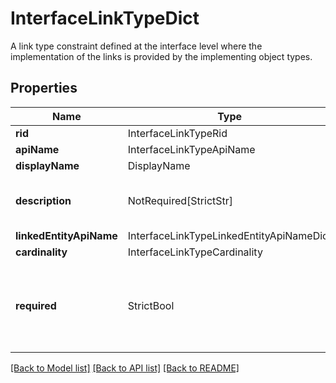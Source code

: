 # InterfaceLinkTypeDict

A link type constraint defined at the interface level where the implementation of the links is provided
by the implementing object types.


## Properties
| Name | Type | Required | Description |
| ------------ | ------------- | ------------- | ------------- |
**rid** | InterfaceLinkTypeRid | Yes |  |
**apiName** | InterfaceLinkTypeApiName | Yes |  |
**displayName** | DisplayName | Yes |  |
**description** | NotRequired[StrictStr] | No | The description of the interface link type. |
**linkedEntityApiName** | InterfaceLinkTypeLinkedEntityApiNameDict | Yes |  |
**cardinality** | InterfaceLinkTypeCardinality | Yes |  |
**required** | StrictBool | Yes | Whether each implementing object type must declare at least one implementation of this link.  |


[[Back to Model list]](../../../../README.md#models-v2-link) [[Back to API list]](../../../../README.md#apis-v2-link) [[Back to README]](../../../../README.md)
